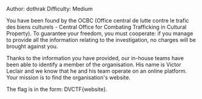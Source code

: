 Author: dothrak
Difficulty: Medium

You have been found by the OCBC (Office central de lutte contre le trafic des biens culturels - Central Office for Combating Trafficking in Cultural Property). To guarantee your freedom, you must cooperate: if you manage to provide all the information relating to the investigation, no charges will be brought against you.

Thanks to the information you have provided, our in-house teams have been able to identify a member of the organisation. His name is Victor Leclair and we know that he and his team operate on an online platform. Your mission is to find the organisation's website.

The flag is in the form: DVCTF{website}.
